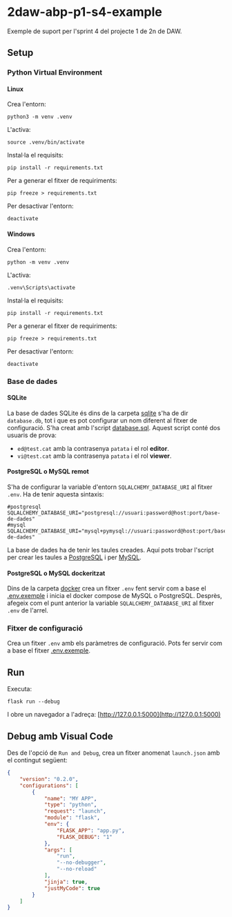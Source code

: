 # 2daw-abp-p1-s4-example

Exemple de suport per l'sprint 4 del projecte 1 de 2n de DAW.

## Setup

### Python Virtual Environment

#### Linux

Crea l'entorn:

    python3 -m venv .venv

L'activa:

    source .venv/bin/activate

Instal·la el requisits:

    pip install -r requirements.txt

Per a generar el fitxer de requiriments:

    pip freeze > requirements.txt

Per desactivar l'entorn:

    deactivate

#### Windows

Crea l'entorn:

    python -m venv .venv

L'activa:

    .venv\Scripts\activate

Instal·la el requisits:

    pip install -r requirements.txt

Per a generar el fitxer de requiriments:

    pip freeze > requirements.txt

Per desactivar l'entorn:

    deactivate

### Base de dades

#### SQLite

La base de dades SQLite és dins de la carpeta [sqlite](./sqlite) s'ha de dir `database.db`, tot i que es pot configurar un nom diferent al fitxer de configuració. S'ha creat amb l'script [database.sql](./sqlite/database.sql). Aquest script conté dos usuaris de prova:

* `ed@test.cat` amb la contrasenya `patata` i el rol **editor**.
* `vi@test.cat` amb la contrasenya `patata` i el rol **viewer**.

#### PostgreSQL o MySQL remot

S'ha de configurar la variable d'entorn `SQLALCHEMY_DATABASE_URI` al fitxer `.env`. Ha de tenir aquesta sintaxis:

    #postgresql
    SQLALCHEMY_DATABASE_URI="postgresql://usuari:password@host:port/base-de-dades"
    #mysql
    SQLALCHEMY_DATABASE_URI="mysql+pymysql://usuari:password@host:port/base-de-dades"

La base de dades ha de tenir les taules creades. Aquí pots trobar l'script per crear les taules a [PostgreSQL](./docker/databases/postgres/database.sql) i per [MySQL](./docker/databases/mysql/database.sql).

#### PostgreSQL o MySQL dockeritzat

Dins de la carpeta [docker](./docker/) crea un fitxer `.env` fent servir com a base el [.env.exemple](./docker/.env.exemple) i inicia el docker compose de MySQL o PostgreSQL. Desprès, afegeix com el punt anterior la variable `SQLALCHEMY_DATABASE_URI` al fitxer `.env` de l'arrel.

### Fitxer de configuració

Crea un fitxer `.env` amb els paràmetres de configuració. Pots fer servir com a base el fitxer [.env.exemple](./.env.exemple).

## Run

Executa:

    flask run --debug

I obre un navegador a l'adreça: [http://127.0.0.1:5000](http://127.0.0.1:5000)

## Debug amb Visual Code

Des de l'opció de `Run and Debug`, crea un fitxer anomenat `launch.json` amb el contingut següent:

```json
{
    "version": "0.2.0",
    "configurations": [
        {
            "name": "MY APP",
            "type": "python",
            "request": "launch",
            "module": "flask",
            "env": {
                "FLASK_APP": "app.py",
                "FLASK_DEBUG": "1"
            },
            "args": [
                "run",
                "--no-debugger",
                "--no-reload"
            ],
            "jinja": true,
            "justMyCode": true
        }
    ]
}
```
